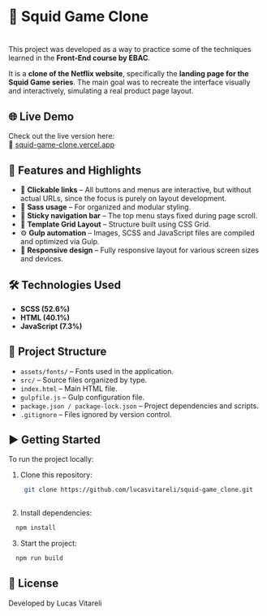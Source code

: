# 🦑 Squid Game Clone

# 

This project was developed as a way to practice some of the techniques learned in the **Front-End course by EBAC**.

It is a **clone of the Netflix website**, specifically the **landing page for the Squid Game series**. The main goal was to recreate the interface visually and interactively, simulating a real product page layout.

## 🌐 Live Demo

Check out the live version here:  
🔗 [squid-game-clone.vercel.app](https://squid-game-clone-1ke4.vercel.app/)


## 🚀 Features and Highlights

- 🔗 **Clickable links** – All buttons and menus are interactive, but without actual URLs, since the focus is purely on layout development.
- 🎨 **Sass usage** – For organized and modular styling.
- 📌 **Sticky navigation bar** – The top menu stays fixed during page scroll.
- 🧩 **Template Grid Layout** – Structure built using CSS Grid.
- ⚙️ **Gulp automation** – Images, SCSS and JavaScript files are compiled and optimized via Gulp.
- 📱 **Responsive design** – Fully responsive layout for various screen sizes and devices.

## 🛠️ Technologies Used

- **SCSS (52.6%)**
- **HTML (40.1%)**
- **JavaScript (7.3%)**

## 📁 Project Structure

- `assets/fonts/` – Fonts used in the application.
- `src/` – Source files organized by type.
- `index.html` – Main HTML file.
- `gulpfile.js` – Gulp configuration file.
- `package.json / package-lock.json` – Project dependencies and scripts.
- `.gitignore` – Files ignored by version control.

## ▶️ Getting Started

To run the project locally:

1. Clone this repository: 

   ```bash
    git clone https://github.com/lucasvitareli/squid-game_clone.git
  
2. Install dependencies:

  ```bash
    npm install
  ```

3. Start the project:

  ```bash
    npm run build
  ```

## 📄 License

Developed by Lucas Vitareli






